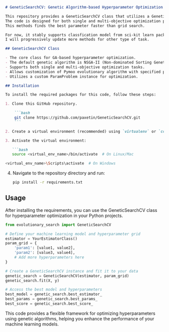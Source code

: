 ```markdown
# GeneticSearchCV: Genetic Algorithm-based Hyperparameter Optimization

This repository provides a GeneticSearchCV class that utilizes a Genetic Algorithm (GA) for hyperparameter optimization of machine learning models. 
The code is designed for both single and multi-objective optimization problems.
This methods finds the best parameter faster than grid search.

For now, it stably supports classfication model from sci-kit learn packages. 
I will progressively update more methods for other type of task.

## GeneticSearchCV Class

- The core class for GA-based hyperparameter optimization.
- The default genetic algorithm is NSGA-II (Non-dominated Sorting Genetic Algorithm II).
- Supports both single and multi-objective optimization tasks.
- Allows customization of Pymoo evolutionary algorithm with specified parameters.
- Utilizes a custom ParamProblem instance for optimization.

## Installation

To install the required packages for this code, follow these steps:

1. Clone this GitHub repository.

    ```bash
    git clone https://github.com/paxetin/GeneticSearchCV.git
    ```

2. Create a virtual environment (recommended) using `virtualenv` or `conda`.

3. Activate the virtual environment:

   ```bash
   source <virtual_env_name>/bin/activate  # On Linux/Mac
   ```

   ```bash
   <virtual_env_name>\Scripts\activate  # On Windows
   ```

4. Navigate to the repository directory and run:

   ```bash
   pip install -r requirements.txt
   ```

## Usage

After installing the requirements, you can use the GeneticSearchCV class for hyperparameter optimization in your Python projects.

```python
from evolutionary_search import GeneticSearchCV

# Define your machine learning model and hyperparameter grid
estimator = YourEstimatorClass()
param_grid = {
    'param1': [value1, value2],
    'param2': [value3, value4],
    # Add more hyperparameters here
}

# Create a GeneticSearchCV instance and fit it to your data
genetic_search = GeneticSearchCV(estimator, param_grid)
genetic_search.fit(X, y)

# Access the best model and hyperparameters
best_model = genetic_search.best_estimator_
best_params = genetic_search.best_params_
best_score = genetic_search.best_score_
```

This code provides a flexible framework for optimizing hyperparameters using genetic algorithms, helping you enhance the performance of your machine learning models.
```